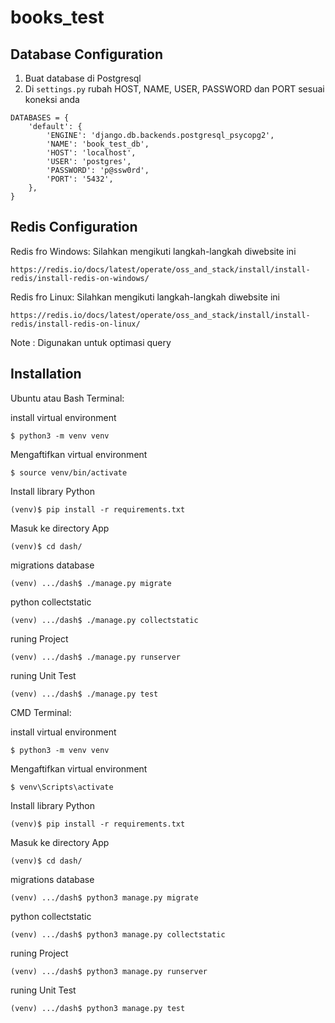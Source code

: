 # books_test

## Database Configuration
1. Buat database di Postgresql
2. Di ```settings.py``` rubah HOST, NAME, USER, PASSWORD dan PORT sesuai koneksi anda 
```
DATABASES = {
    'default': {
        'ENGINE': 'django.db.backends.postgresql_psycopg2',
        'NAME': 'book_test_db',
        'HOST': 'localhost',
        'USER': 'postgres',
        'PASSWORD': 'p@ssw0rd',
        'PORT': '5432',
    },
}
```

## Redis Configuration
Redis fro Windows:
Silahkan mengikuti langkah-langkah diwebsite ini
```
https://redis.io/docs/latest/operate/oss_and_stack/install/install-redis/install-redis-on-windows/
```

Redis fro Linux:
Silahkan mengikuti langkah-langkah diwebsite ini
```
https://redis.io/docs/latest/operate/oss_and_stack/install/install-redis/install-redis-on-linux/
```
Note : Digunakan untuk optimasi query

## Installation
Ubuntu atau Bash Terminal:

install virtual environment
```
$ python3 -m venv venv
```
Mengaftifkan virtual environment
```
$ source venv/bin/activate
```
Install library Python
```
(venv)$ pip install -r requirements.txt
```
Masuk ke directory App
```
(venv)$ cd dash/
```
migrations database
```
(venv) .../dash$ ./manage.py migrate
```
python collectstatic
```
(venv) .../dash$ ./manage.py collectstatic
```
runing Project
```
(venv) .../dash$ ./manage.py runserver
```
runing Unit Test
```
(venv) .../dash$ ./manage.py test
```

CMD Terminal:

install virtual environment
```
$ python3 -m venv venv
```
Mengaftifkan virtual environment
```
$ venv\Scripts\activate
```
Install library Python
```
(venv)$ pip install -r requirements.txt
```
Masuk ke directory App
```
(venv)$ cd dash/
```
migrations database
```
(venv) .../dash$ python3 manage.py migrate
```
python collectstatic
```
(venv) .../dash$ python3 manage.py collectstatic
```
runing Project
```
(venv) .../dash$ python3 manage.py runserver
```
runing Unit Test
```
(venv) .../dash$ python3 manage.py test
```